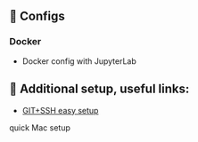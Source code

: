 ##  🍿 Configs

### Docker
- Docker config with JupyterLab

## 📖 Additional setup, useful links:
 - [GIT+SSH easy setup](https://sourabhbajaj.com/mac-setup/Git/README.html)


quick Mac setup